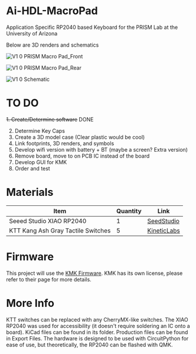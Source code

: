 # Ai-HDL-MacroPad
Application Specific RP2040 based Keyboard for the PRISM Lab at the University of Arizona

Below are 3D renders and schematics 

![V1 0 PRISM Macro Pad_Front](https://github.com/user-attachments/assets/f874fd51-9041-4ddb-8332-def148d5e871)


![V1 0 PRISM Macro Pad_Rear](https://github.com/user-attachments/assets/7357fe59-80f8-425b-adbd-b3dc21ae9051)


![V1 0 Schematic](https://github.com/user-attachments/assets/f58809fa-fde0-4ae0-97ad-ebc165ffb292)


# TO DO

~~1. Create/Determine software~~ DONE

2. Determine Key Caps
3. Create a 3D model case (Clear plastic would be cool)
6. Link footprints, 3D renders, and symbols
7. Develop wifi version with battery + BT (maybe a screen? Extra version)
8. Remove board, move to on PCB IC instead of the board
9. Develop GUI for KMK
10.  Order and test


# Materials

| Item  | Quantity | Link |
| ------------- | ------------- | ---- |
| Seeed Studio XIAO RP2040  | 1  | [SeedStudio](https://www.seeedstudio.com/XIAO-RP2040-v1-0-p-5026.html)     |
| KTT Kang Ash Gray Tactile Switches  | 5  |  [KineticLabs](https://kineticlabs.com/switches/ktt/ktt-kang-ash-gray-switches)    |


# Firmware

This project will use the [KMK Firmware](https://github.com/KMKfw/kmk_firmware).
KMK has its own license, please refer to their page for more details.

# More Info

KTT switches can be replaced with any CherryMX-like switches. The XIAO RP2040 was used for accessibility (it doesn't require soldering an IC onto a board). KiCad files can be found in its folder. Production files can be found in Export Files. The hardware is designed to be used with CircuitPython for ease of use, but theoretically, the RP2040 can be flashed with QMK.

